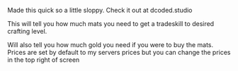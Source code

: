Made this quick so a little sloppy. Check it out at dcoded.studio

This will tell you how much mats you need to get a tradeskill to desired crafting level.

Will also tell you how much gold you need if you were to buy the mats. Prices are set by default to my servers prices but you can change the prices in the top right of screen
